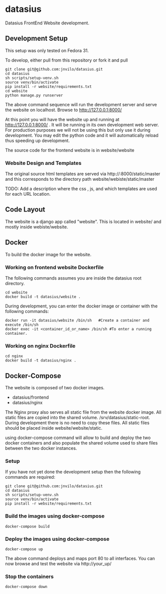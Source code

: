 # datasius
Datasius FrontEnd Website development. 

## Development Setup 

This setup was only tested on Fedora 31. 

To develop, either pull from this repository or fork it and pull 

```
git clone git@github.com:jnvilo/datasius.git
cd datasius
sh scripts/setup-venv.sh 
source venv/bin/activate
pip install -r website/requirements.txt
cd website
python manage.py runserver
```
The above command sequence will run the development server and serve the website on localhost. Browse to http://127.0.0.1:8000/

At this point you will have the website up and running at http://127.0.0.1:8000/ . It will be running in its own development web server. For production purposes we will not be using this but only use it during development. You may edit the python code and it will automatically reload thus speeding up development. 

The source code for the frontend website is in website/website

### Website Design and Templates

The original source html templates are served via http://<ip or domain>:8000/static/master and this corresponds to the directory path website/webiste/static/master 
  
TODO: Add a description where the css , js, and which templates are used for each URL location.
## Code Layout

The website is a django app called "website". This is located in website/ and mostly inside webiste/website. 


## Docker 

To build the docker image for the website.

### Working on frontend website Dockerfile

The following commands assumes you are inside the datasius root directory.
```
cd website
docker build -t datasius/website . 
```

During development, you can enter the docker image or container with the following commands:

```
docker run -it datasius/website /bin/sh   #Create a container and execute /bin/sh
docker exec -it <container_id_or_name> /bin/sh #To enter a running container.
```
### Working on nginx Dockerfile

```
cd nginx
docker build -t datasius/nginx . 
```

## Docker-Compose

The website is composed of two docker images. 

* datasius/frontend
* datasius/nginx

The Nginx proxy also serves all static file from the website docker image. All static files are copied into the shared volume. /srv/datasius/static-root. During development there is no need to copy these files. All static files should be placed inside website/website/static.

using docker-compose command will allow to build and deploy the two docker containers and also populate the shared volume used to share files between the two docker instances. 

### Setup 

If you have not yet done the development setup then the following commands are required:

```
git clone git@github.com:jnvilo/datasius.git
cd datasius
sh scripts/setup-venv.sh 
source venv/bin/activate
pip install -r website/requirements.txt
```

### Build the images using docker-compose

```
docker-compose build
```
### Deploy the images using docker-compose

```
docker-compose up 
```
The above command deploys and maps port 80 to all interfaces. You can now browse and test the website via http://your_up/ 

### Stop the containers

```
docker-compose down
```


